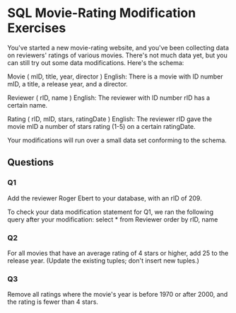 # SQL Movie-Rating Modification Exercises

You've started a new movie-rating website, and you've been collecting data on reviewers' ratings of various movies. There's not much data yet, but you can still try out some data modifications. Here's the schema:

Movie ( mID, title, year, director )
English: There is a movie with ID number mID, a title, a release year, and a director.

Reviewer ( rID, name )
English: The reviewer with ID number rID has a certain name.

Rating ( rID, mID, stars, ratingDate )
English: The reviewer rID gave the movie mID a number of stars rating (1-5) on a certain ratingDate.

Your modifications will run over a small data set conforming to the schema.

## Questions

### Q1

Add the reviewer Roger Ebert to your database, with an rID of 209.

To check your data modification statement for Q1, we ran the following query after your modification: select * from Reviewer order by rID, name

### Q2

For all movies that have an average rating of 4 stars or higher, add 25 to the release year. (Update the existing tuples; don't insert new tuples.)

### Q3

Remove all ratings where the movie's year is before 1970 or after 2000, and the rating is fewer than 4 stars.
